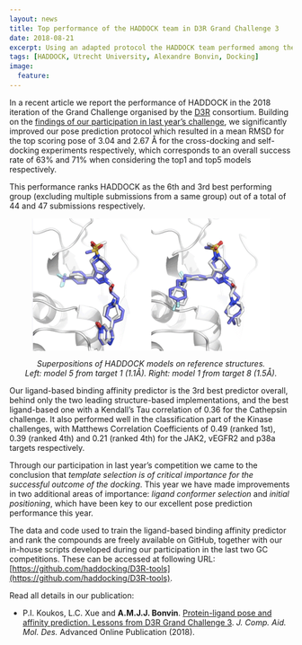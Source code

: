 ```yaml
---
layout: news
title: Top performance of the HADDOCK team in D3R Grand Challenge 3
date: 2018-08-21
excerpt: Using an adapted protocol the HADDOCK team performed among the best in D3R grand challenge 3.
tags: [HADDOCK, Utrecht University, Alexandre Bonvin, Docking]
image:
  feature:
---
```

In a recent article we report the performance of HADDOCK in the 2018 iteration of the Grand Challenge organised by the [D3R](https://drugdesigndata.org) consortium. Building on the [findings of our participation in last year’s challenge](http://dx.doi.org/10.1007/s10822-017-0049-y), we significantly improved our pose prediction protocol which resulted in a mean RMSD for the top scoring pose of 3.04 and 2.67 Å for the cross-docking and self-docking experiments respectively, which corresponds to an overall success rate of 63% and 71% when considering the top1 and top5 models respectively.

This performance ranks HADDOCK as the 6th and 3rd best performing group (excluding multiple submissions from a same group) out of a total of 44 and 47 submissions respectively. 

<figure>
        <img align="center" src="/images/posts/D3R-cathepsin-poses.png">
</figure>
<p style="text-align: center;">
<i>Superpositions of HADDOCK models on reference structures.<br>Left: model 5 from target 1 (1.1Å). Right: model 1 from target 8 (1.5Å).</i></p>

Our ligand-based binding affinity predictor is the 3rd best predictor overall, behind only the two leading structure-based implementations, and the best ligand-based one with a Kendall’s Tau correlation of 0.36 for the Cathepsin challenge. It also performed well in the classification part of the Kinase challenges, with Matthews Correlation Coefficients of 0.49 (ranked 1st), 0.39 (ranked 4th) and 0.21 (ranked 4th) for the JAK2, vEGFR2 and p38a targets respectively. 

Through our participation in last year’s competition we came to the conclusion that *template selection is of critical importance for the successful outcome of the docking*. This year we have made improvements in two additional areas of importance: *ligand conformer selection* and *initial positioning*, which have been key to our excellent pose prediction performance this year.


The data and code used to train the ligand-based binding affinity predictor and rank the compounds are freely available on GitHub, together with our in-house scripts developed during our participation in the last two GC competitions. These can be accessed at following URL: [https://github.com/haddocking/D3R-tools](https://github.com/haddocking/D3R-tools).



Read all details in our publication:

* P.I. Koukos, L.C. Xue and **A.M.J.J. Bonvin**. [Protein-ligand pose and affinity prediction. Lessons from D3R Grand Challenge 3](https://doi.org/10.1007/s10822-018-0148-4).  _J. Comp. Aid. Mol. Des._ Advanced Online Publication (2018).

